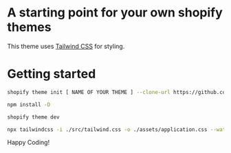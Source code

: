 # A starting point for your own shopify themes

This theme uses [Tailwind CSS](https://tailwindcss.com/) for styling.

# Getting started

```sh
shopify theme init [ NAME OF YOUR THEME ] --clone-url https://github.com/polidario/Elizabeth_Clean
```

```sh
npm install -D
```

```sh
shopify theme dev
```

```sh
npx tailwindcss -i ./src/tailwind.css -o ./assets/application.css --watch
```

Happy Coding!